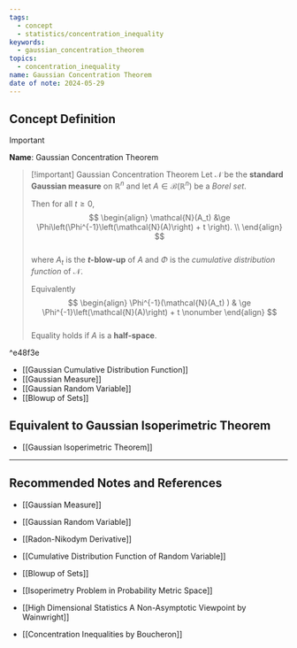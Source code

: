 ```yaml
---
tags:
  - concept
  - statistics/concentration_inequality
keywords:
  - gaussian_concentration_theorem
topics:
  - concentration_inequality
name: Gaussian Concentration Theorem
date of note: 2024-05-29
---
```


## Concept Definition

>[!important]
>**Name**: Gaussian Concentration Theorem


>[!important] Gaussian Concentration Theorem
> Let $\mathcal{N}$ be the **standard Gaussian measure** on $\mathbb{R}^n$ and let $A \in \mathscr{B}(\mathbb{R}^n)$ be a *Borel set*. 
> 
> Then for all $t \ge 0$, 
> $$
> \begin{align}
> \mathcal{N}(A_t) &\ge \Phi\left(\Phi^{-1}\left(\mathcal{N}(A)\right) + t \right).  \\
> \end{align}
>$$  
>where $A_{t}$ is the **$t$-blow-up** of $A$ and $\Phi$ is the *cumulative distribution function* of $\mathcal{N}$.
>
>Equivalently
> $$
> \begin{align}
> \Phi^{-1}(\mathcal{N}(A_t) ) & \ge \Phi^{-1}\left(\mathcal{N}(A)\right) + t \nonumber
> \end{align}
>$$  
>Equality holds if $A$ is a **half-space**.

^e48f3e


- [[Gaussian Cumulative Distribution Function]]
- [[Gaussian Measure]]
- [[Gaussian Random Variable]]
- [[Blowup of Sets]]

## Equivalent to Gaussian Isoperimetric Theorem

- [[Gaussian Isoperimetric Theorem]]




-----------
##  Recommended Notes and References


- [[Gaussian Measure]]
- [[Gaussian Random Variable]]
- [[Radon-Nikodym Derivative]]
- [[Cumulative Distribution Function of Random Variable]]

- [[Blowup of Sets]]

- [[Isoperimetry Problem in Probability Metric Space]]

- [[High Dimensional Statistics A Non-Asymptotic Viewpoint by Wainwright]]
- [[Concentration Inequalities by Boucheron]]